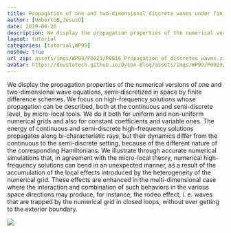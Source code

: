 ```yaml
---
title: Propagation of one and two-dimensional discrete waves under finite difference approximation
author: [UmbertoB,JesusO]
date: 2019-06-26
description: We display the propagation properties of the numerical versions of one and two-dimensional wave equations, semi-discretized in space by finite difference schemes. We focus on high-frequency solutions whose propagation can be described, both at the continuous and semi-discrete level, by micro-local tools. We do it both for uniform and non-uniform numerical grids and also for constant coefficients and variable ones. The energy of continuous and semi-discrete high-frequency solutions propagates along bi-characteristic rays, but their dynamics differ from the continuous to the semi-discrete setting, because of the different nature of the corresponding Hamiltonians. We illustrate through accurate numerical simulations that, in agreement with the micro-local theory, numerical high-frequency solutions can bend in an unexpected manner, as a result of the accumulation of the local effects introduced by the heterogeneity of the numerical grid. These effects are enhanced in the multi-dimensional case where the interaction and combination of such behaviors in the various space directions may produce, for instance, the rodeo effect, i. e. waves that are trapped by the numerical grid in closed loops, without ever getting to the exterior boundary. 
layout: tutorial
categories: [tutorial,WP99]
noshow: true
url_zip: assets/imgs/WP99/P0023/P0016_Propagation_of_discretes_waves.zip
avatar: https://deustotech.github.io/DyCon-Blog/assets/imgs/WP99/P0023/animation.gif
---
```

We display the propagation properties of the numerical versions of one and two-dimensional
wave equations, semi-discretized in space by finite difference schemes. We focus on high-frequency solutions whose propagation can be described, both at the continuous and semi-discrete level, by micro-local tools. We do it both for uniform and non-uniform numerical grids and also for constant coefficients and variable ones. The energy of continuous and semi-discrete high-frequency solutions propagates along bi-characteristic rays, but their dynamics differ from the continuous to the semi-discrete setting, because of the different nature of the corresponding Hamiltonians. We illustrate through accurate numerical simulations that, in agreement with the micro-local theory, numerical high-frequency solutions can bend in an unexpected manner, as a result of the accumulation of the local effects introduced by the heterogeneity of the numerical grid. These effects are enhanced in the multi-dimensional case where the interaction and combination of such behaviors in the various space directions may produce, for instance, the rodeo effect, i. e. waves that are trapped by the numerical grid in closed loops, without ever getting to the exterior boundary. 

![]({{site.url}}{{site.baseurl}}/assets/imgs/WP99/P0023/out.gif)